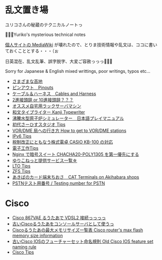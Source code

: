 # 乱文置き場
ユリコさんの秘蔵のテクニカルノートっ

👩🏻‍💻Yuriko's mysterious technical notes

[個人サイトの MediaWiki](https://yuriko.co.nz/w/) が壊れたので、とりま技術情報や乱文は、ココに書いておくこととする・・・（ぉ

日英混在、乱文乱筆、誤字脱字、大変ご容赦っっっ🙇🏻‍♀️

Sorry for Japanese & English mixed writtings, poor writings, typos etc...

* [さまざまな高地](hills_on_battlefield.md)
* [ピンアウト　Pinouts](pinouts.md)
* [ケーブル＆ハーネス　Cables and Harness](cables.md)
* [2進接頭辞 or 10進接頭辞？？？](binary_prefix.md)
* [オススメ自宅用ラックサーバマシン](recomanded_homeservers.md)
* [和文タイプライター Kanji Typewriter](japanese_kanji_typewriter.md)
* [沸騰水型原子炉シミュレーター　日本語プレイマニュアル](bwr_introduction.md)
* [初代さーひすスタジオ Tips](SurfaceStudio.md)
* [VOR/DME 局への行き方 How to get to VOR/DME stations](Reachng_LORAN_VOR_Stations.md)
* [IPv6 Tips](IPv6.md)
* [税制改正にともなう株式電卓 CASIO KB-100 の対応](CASIO_KB-100.md)
* [電子工作Tips](Hobby_electronics_tips.md)
* [Nginx で暗号スイート CHACHA20-POLY1305 を第一優先にする](Nginx_Chacha20-Poly1305.md)
* [ゆりこねっと提供サービス一覧☆](YurikoNET.md)
* [LTO Tips](LTO.md)
* [ZFS Tips](ZFS.md)
* [あきばのカード端末ちおさ　CAT Terminals on Akihabara shops](Akiba_shops_CAT_terminals.md)
* [PSTNテスト用番号 / Testing number for PSTN](TelephoneServices.md)

# Cisco
* [Cisco 867VAE るうたあで VDSL2 接続っっっっ](Cisco867VAE_Connect_VDSL.md)
* [古いCiscoるうたあをコンソールサーバとして使うっ](cisco_router_as_console_server.md)
* [Ciscoるうたあの最大メモリサイズ一覧表 Cisco router's max flash memory size information](cisco_max_memory_size.md)
* [古いCisco IOSのフューチャーセット命名規則 Old Cisco IOS feature set naming rule](CiscoIOS_old_naming_rule.md)
* [Cisco Tips](Cisco_tips.md)
